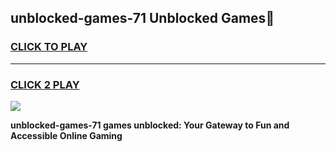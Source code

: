 
## unblocked-games-71 Unblocked Games👋
<h3>
<a href="https://news.freeplayer.one?title=unblocked-games-71&ref=16F">CLICK TO PLAY</a></h3>
<hr>

<h3>
<a href="https://news.freeplayer.one?title=unblocked-games-71&ref=16F">CLICK 2 PLAY</a>
  
</h3>

<a href="https://news.freeplayer.one?title=unblocked-games-71&ref=16F/"><img src="https://clearcache.store/games.png"></a>


**unblocked-games-71 games unblocked: Your Gateway to Fun and Accessible Online Gaming**
